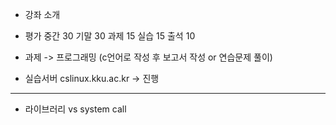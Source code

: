 - 강좌 소개 

- 평가
중간 30 기말 30 과제 15 실습 15 출석 10 
- 과제 -> 프로그래밍 (c언어로 작성 후 보고서 작성 or 연습문제 풀이)

- 실습서버 
cslinux.kku.ac.kr -> 진행

---

- 라이브러리 vs system call 
